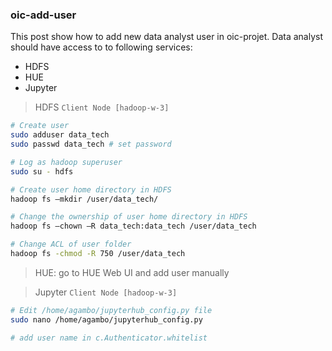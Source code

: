 ### oic-add-user

This post show how to add new data analyst user in oic-projet. Data analyst should have access to to following services:
- HDFS
- HUE
- Jupyter

> HDFS `Client Node [hadoop-w-3]`  

```sh  
# Create user
sudo adduser data_tech 
sudo passwd data_tech # set password

# Log as hadoop superuser
sudo su - hdfs

# Create user home directory in HDFS
hadoop fs –mkdir /user/data_tech/

# Change the ownership of user home directory in HDFS
hadoop fs –chown –R data_tech:data_tech /user/data_tech

# Change ACL of user folder
hadoop fs -chmod -R 750 /user/data_tech

```  

> HUE: go to HUE Web UI and add user manually

> Jupyter `Client Node [hadoop-w-3]`  

```sh  
# Edit /home/agambo/jupyterhub_config.py file
sudo nano /home/agambo/jupyterhub_config.py

# add user name in c.Authenticator.whitelist 

```
